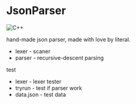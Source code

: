 # JsonParser

![C++](https://img.shields.io/badge/language-C%2B%2B-blue.svg)

hand-made json parser, made with love by literal.

* lexer  - scaner
* parser - recursive-descent parsing

test

* lexer  - lexer tester
* tryrun - test if parser work
* data.json - test data

